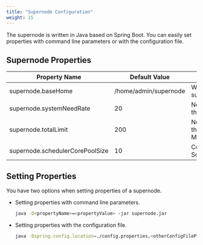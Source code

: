 ```yaml
---
title: "Supernode Configuration"
weight: 15
---
```


The supernode is written in Java based on Spring Boot. You can easily set properties with command line parameters or with the configuration file.
<!--more-->

## Supernode Properties

Property Name | Default Value | Description
---|---|---
supernode.baseHome | /home/admin/supernode | Working directory of the supernode
supernode.systemNeedRate | 20 | Network rate reserved for the system (Unit: MB/s)
supernode.totalLimit | 200 | Network rate reserved for the supernode (Unit: MB/s)
supernode.schedulerCorePoolSize | 10 | Core pool size of ScheduledExecutorService

## Setting Properties

You have two options when setting properties of a supernode.

- Setting properties with command line parameters. 

    ```bash
    java -D<propertyName>=<propertyValue> -jar supernode.jar
    ```

- Setting properties with the configuration file. 

    ```bash
    java -Dspring.config.location=./config.properties,<otherConfigFilePath> -jar supernode.jar
    ```